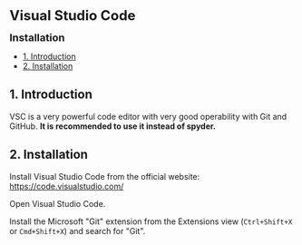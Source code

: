 
<font size="5"> **Visual Studio Code** </font>

<font size="4"> **Installation** </font>

<!-- TOC tocDepth:2..3 chapterDepth:2..6 -->

- [1. Introduction](#1-introduction)
- [2. Installation](#2-installation)

<!-- /TOC -->

## 1. Introduction

VSC is a very powerful code editor with very good operability with Git and GitHub. **It is recommended to use it instead of spyder.**

## 2. Installation

Install Visual Studio Code from the official website: https://code.visualstudio.com/

Open Visual Studio Code.

Install the Microsoft "Git" extension from the Extensions view (`Ctrl+Shift+X` or `Cmd+Shift+X`) and search for "Git".